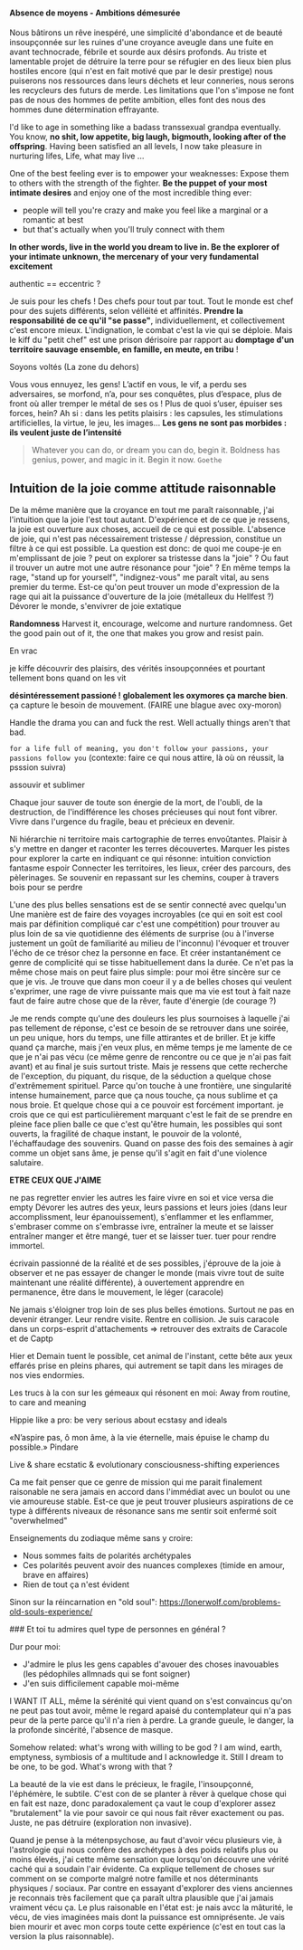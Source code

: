 #### Absence de moyens - Ambitions démesurée
Nous bâtirons un rêve inespéré, une simplicité d'abondance et de beauté insoupçonnée sur les ruines d'une croyance aveugle dans une fuite en avant technocrade, fébrile et sourde aux désirs profonds. Au triste et lamentable projet de détruire la terre pour se réfugier en des lieux bien plus hostiles encore  (qui n'est en fait motivé que par le desir prestige) nous puiserons nos ressources dans leurs déchets et leur conneries, nous serons les recycleurs des futurs de merde. Les limitations que l'on s'impose ne font pas de nous des hommes de petite ambition, elles font des nous des hommes dune détermination effrayante.








I'd like to age in something like a badass transsexual grandpa eventually. You know, **no shit, low appetite,
big laugh, bigmouth, looking after of the offspring**. Having been satisfied an all levels, I now take pleasure in nurturing lifes, Life, what may live ...

One of the best feeling ever is to empower your weaknesses: Expose them to others with the strength of the fighter. **Be the puppet of your most intimate desires** and enjoy one of the most incredible thing ever:
- people will tell you're crazy and make you feel like a marginal or a romantic at best
- but that's actually when you'll truly connect with them

**In other words, live in the world you dream to live in. Be the explorer of your intimate unknown, the mercenary of your very fundamental excitement**

authentic == eccentric ?

Je suis pour les chefs ! Des chefs pour tout par tout. Tout le monde est chef pour des sujets différents, selon vélléité et affinités. **Prendre la responsabilité de ce qu'il "se passe"**, individuellement, et collectivement c'est encore mieux.
L'indignation, le combat c'est la vie qui se déploie.
Mais le kiff du "petit chef" est une prison dérisoire par rapport au **domptage d'un territoire sauvage ensemble, en famille, en meute, en tribu** !

Soyons voltés (La zone du dehors)

Vous vous ennuyez, les gens! L’actif en vous, le vif, a perdu ses adversaires, se morfond, n’a, pour ses conquêtes, plus d’espace, plus de front où aller tremper le métal de ses os ! Plus de quoi s’user, épuiser ses forces, hein? Ah si : dans les petits plaisirs : les capsules, les stimulations artificielles, la virtue, le jeu, les images… **Les gens ne sont pas morbides : ils veulent juste de l’intensité** 



> Whatever you can do, or dream you can do, begin it. Boldness has genius, power, and magic in it. Begin it now.
`Goethe`

## Intuition de la joie comme attitude raisonnable
De la même manière que la croyance en tout me paraît raisonnable, j'ai l'intuition que la joie l'est tout autant.
D'expérience et de ce que je ressens, la joie est ouverture aux choses, accueil de ce qui est possible. L'absence de joie,
qui n'est pas nécessairement tristesse / dépression, constitue un filtre à ce qui est possible.
La question est donc: de quoi me coupe-je en m'emplissant de joie ? peut on explorer sa tristesse dans la "joie" ?
Ou faut il trouver un autre mot une autre résonance pour "joie" ?
En même temps la rage, "stand up for yourself", "indignez-vous" me paraît vital, au sens premier du terme. Est-ce qu'on peut
trouver un mode d'expression de la rage qui ait la puissance d'ouverture de la joie (métalleux du Hellfest ?)
Dévorer le monde, s'envivrer de joie extatique

**Randomness**
Harvest it, encourage, welcome and nurture randomness. Get the good pain out of it, the one that makes you grow and resist pain.

En vrac

je kiffe découvrir des plaisirs, des vérités insoupçonnées et pourtant tellement bons quand on les vit

**désintéressement passioné ! globalement les oxymores ça marche bien**. ça capture le besoin de mouvement. (FAIRE une blague avec oxy-moron)

Handle the drama you can and fuck the rest. Well actually things aren't that bad.

`for a life full of meaning, you don't follow your passions, your passions follow you` (contexte: faire ce qui nous attire, là où on réussit, la psssion suivra)

assouvir et sublimer

Chaque jour sauver de toute son énergie de la mort, de l'oubli, de la destruction, de l'indifférence les choses précieuses qui nout font vibrer. Vivre dans l'urgence du fragile, beau et précieux en devenir.

Ni hiérarchie ni territoire mais cartographie de terres envoûtantes. Plaisir à s'y mettre en danger et raconter les terres découvertes.
Marquer les pistes pour explorer la carte en indiquant ce qui résonne: intuition conviction fantasme espoir
Connecter les territoires, les lieux, créer des parcours, des pèlerinages. Se souvenir en repassant sur les chemins, couper à travers bois pour se perdre

L'une des plus belles sensations est de se sentir connecté avec quelqu'un
Une manière est de faire des voyages incroyables (ce qui en soit est cool mais par définition compliqué car c'est une compétition) pour trouver
au plus loin de sa vie quotidienne des éléments de surprise (ou à l'inverse justement un goût de familiarité au milieu de l'inconnu) l'évoquer et trouver l'écho de ce trésor chez la personne en face. Et créer instantanément ce genre de complicité qui se tisse habituellement dans la durée.
Ce n'et pas la même chose mais on peut faire plus simple: pour moi être sincère sur ce que je vis. Je trouve que dans mon coeur il y a de belles choses qui veulent s'exprimer, une rage de vivre puissante mais que ma vie est tout à fait naze faut de faire autre chose que de la rêver, faute d'énergie (de courage ?)

Je me rends compte qu'une des douleurs les plus sournoises à laquelle j'ai pas tellement de réponse, c'est ce besoin de se retrouver dans une soirée, un peu unique, hors du temps, une fille attirantes et de briller. Et je kiffe quand ça marche, mais j'en veux plus, en même temps je me lamente de ce que je n'ai pas vécu (ce même genre de rencontre ou ce que je n'ai pas fait avant) et au final je suis surtout triste. Mais je ressens que cette recherche de l'exception, du piquant, du risque, de la séduction a quelque chose d'extrêmement spirituel. Parce qu'on touche à une frontière, une singularité intense humainement, parce que ça nous touche, ça nous sublime et ça nous broie. Et quelque chose qui a ce pouvoir est forcément important.
je crois que ce qui est particulièrement marquant c'est le fait de se prendre en pleine face plien balle ce que c'est qu'être humain, les possibles qui sont ouverts, la fragilité de chaque instant, le pouvoir de la volonté, l'échaffaudage des souvenirs. Quand on passe des fois des semaines à agir comme un objet sans âme, je pense qu'il s'agit en fait d'une violence salutaire.

**ETRE CEUX QUE J'AIME**

ne pas regretter envier les autres les faire vivre en soi
et vice versa die empty
Dévorer les autres des yeux, leurs passions et leurs joies (dans leur accomplissment, leur épanouissement), s'enflammer et les enflammer, s'embraser comme on s'embrasse ivre, entraîner la meute et se laisser entraîner
manger et être mangé, tuer et se laisser tuer. tuer pour rendre immortel.

écrivain passionné de la réalité et de ses possibles, j'éprouve de la joie à observer et ne pas essayer de changer le monde (mais vivre tout de suite maintenant une réalité différente), à ouvertement apprendre en permanence, être dans le mouvement, le léger (caracole)

Ne jamais s'éloigner trop loin de ses plus belles émotions. Surtout ne pas en devenir étranger. Leur rendre visite. Rentre en collision.
Je suis caracole dans un corps-esprit d'attachements
=> retrouver des extraits de Caracole et de Captp

Hier et Demain tuent le possible, cet animal de l'instant, cette bête aux yeux effarés prise en pleins phares, qui autrement se tapit dans les mirages de nos vies endormies.



Les trucs à la con sur les gémeaux qui résonent en moi: Away from routine, to care and meaning

Hippie like a pro: be very serious about ecstasy and ideals

«N’aspire pas, ô mon âme, à la vie éternelle, mais épuise le champ du possible.» Pindare

Live & share ecstatic & evolutionary consciousness-shifting experiences

Ca me fait penser que ce genre de mission qui me parait finalement raisonable ne sera jamais en accord dans l'immédiat avec un boulot ou une vie amoureuse stable. Est-ce que je peut trouver plusieurs aspirations de ce type à différents niveaux de résonance sans me sentir soit enfermé soit "overwhelmed"

Enseignements du zodiaque même sans y croire:
- Nous sommes faits de polarités archétypales
- Ces polarités peuvent avoir des nuances complexes (timide en amour, brave en affaires)
- Rien de tout ça n'est évident

Sinon sur la réincarnation en "old soul": https://lonerwolf.com/problems-old-souls-experience/

### Et toi tu admires quel type de personnes en général ?

Dur pour moi:
- J'admire le plus les gens capables d'avouer des choses inavouables (les pédophiles allmnads qui se font soigner)
- J'en suis difficilement capable moi-même


I WANT IT ALL, même la sérénité qui vient quand on s'est convaincus qu'on ne peut pas tout avoir, même le regard apaisé du contemplateur qui n'a pas peur de la perte parce qu'il n'a rien à perdre. La grande gueule, le danger, la la profonde sincérité, l'absence de masque.

Somehow related: what's wrong with willing to be god ? I am wind, earth, emptyness, symbiosis of a multitude and I acknowledge it. Still I dream to be one, to be god. What's wrong with that ?

La beauté de la vie est dans le précieux, le fragile, l'insoupçonné, l'éphémère, le subtile. C'est con de se planter à rêver à quelque chose qui en fait est naze, donc paradoxalement ça vaut le coup d'explorer assez "brutalement" la vie pour savoir ce qui nous fait rêver exactement ou pas. Juste, ne pas détruire (exploration non invasive).

Quand je pense à la métenpsychose, au faut d'avoir vécu plusieurs vie, à l'astrologie qui nous confère des archétypes à des poids relatifs plus ou moins élevés, j'ai cette même sensation que lorsqu'on découvre une vérité caché qui a soudain l'air évidente. Ca explique tellement de choses sur comment on se comporte malgré notre famille et nos déterminants physiques / sociaux.
Par contre en essayant d'explorer des viens anciennes je reconnais très facilement que ça paraît ultra plausible que j'ai jamais vraiment vécu ça. Le plus raisonable en l'état est: je nais avcc la mâturité, le vécu, de vies imaginées mais dont la puissance est omniprésente. Je vais bien mourir et avec mon corps toute cette expérience (c'est en tout cas la version la plus raisonnable).


